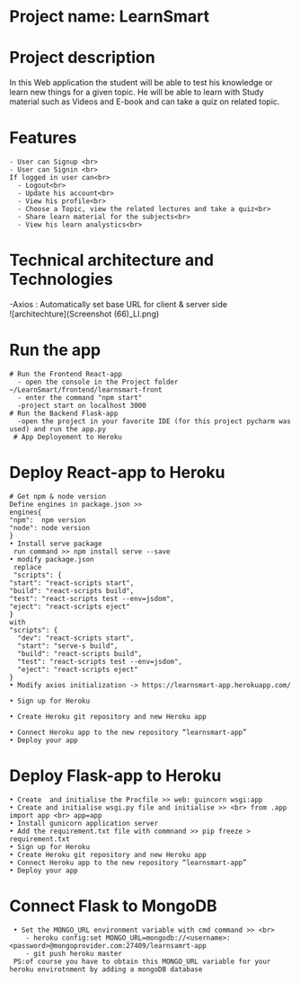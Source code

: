 # Project name: LearnSmart 
# Project description
  In this Web application the student will be able to test his knowledge or learn new things for a given topic. 
  He will be able to learn with Study material such as Videos and E-book  and can take a quiz on related topic. 
  
# Features
    - User can Signup <br>
    - User can Signin <br>
    If logged in user can<br>
      - Logout<br>
      - Update his account<br>
      - View his profile<br>
      - Choose a Topic, view the related lectures and take a quiz<br>
      - Share learn material for the subjects<br>
      - View his learn analystics<br>
# Technical architecture and Technologies
  -Axios : Automatically set base URL for client & server side<br>
![architechture](Screenshot (66)_LI.png)
# Run the app
    # Run the Frontend React-app
      - open the console in the Project folder ~/LearnSmart/frontend/learnsmart-front
      - enter the command "npm start"
      -project start on localhost 3000
    # Run the Backend Flask-app
      -open the project in your favorite IDE (for this project pycharm was used) and run the app.py
     # App Deployement to Heroku
# Deploy React-app to Heroku
    # Get npm & node version
    Define engines in package.json >>
    engines{
    "npm":  npm version 
    "node": node version
    }
    • Install serve package
     run command >> npm install serve --save
    • modify package.json
     replace 
     "scripts": {
    "start": "react-scripts start",
    "build": "react-scripts build",
    "test": "react-scripts test --env=jsdom",
    "eject": "react-scripts eject"
    }
    with 
    "scripts": {
      "dev": "react-scripts start",
      "start": "serve-s build",
      "build": "react-scripts build",
      "test": "react-scripts test --env=jsdom",
      "eject": "react-scripts eject"
    }
    • Modify axios initialization -> https://learnsmart-app.herokuapp.com/

    • Sign up for Heroku
   
    • Create Heroku git repository and new Heroku app

    • Connect Heroku app to the new repository “learnsmart-app”
    • Deploy your app
      
# Deploy Flask-app to Heroku
    • Create  and initialise the Procfile >> web: guincorn wsgi:app
    • Create and initialise wsgi.py file and initialise >> <br> from .app import app <br> app=app
    • Install gunicorn application server
    • Add the requirement.txt file with commnand >> pip freeze > requirement.txt
    • Sign up for Heroku
    • Create Heroku git repository and new Heroku app
    • Connect Heroku app to the new repository “learnsmart-app”
    • Deploy your app
# Connect Flask to MongoDB 
     • Set the MONGO_URL environment variable with cmd command >> <br>
        - heroku config:set MONGO_URL=mongodb://<username>:<password>@mongoprovider.com:27409/learnsamrt-app
        - git push heroku master
     PS:of course you have to obtain this MONGO_URL variable for your heroku envirotnment by adding a mongoDB database
      
